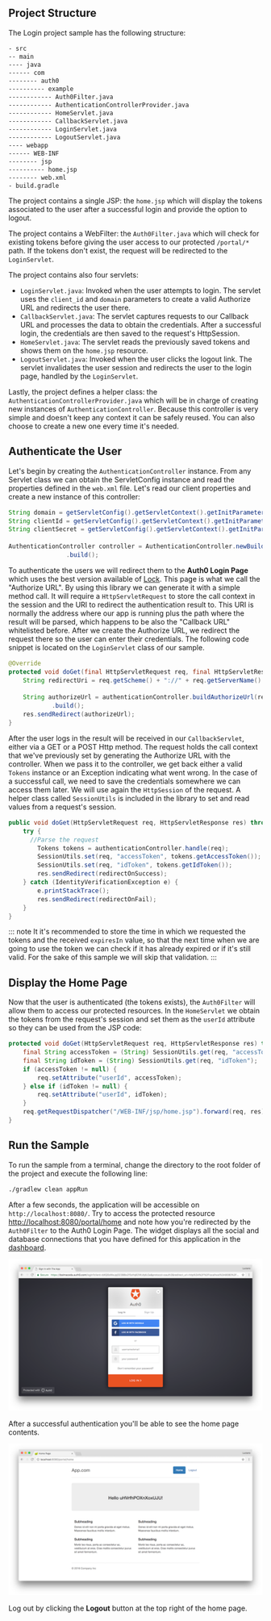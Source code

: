 ## Project Structure

The Login project sample has the following structure:

```text
- src
-- main
---- java
------ com
-------- auth0
---------- example
------------ Auth0Filter.java
------------ AuthenticationControllerProvider.java
------------ HomeServlet.java
------------ CallbackServlet.java
------------ LoginServlet.java
------------ LogoutServlet.java
---- webapp
------ WEB-INF
-------- jsp
---------- home.jsp
-------- web.xml
- build.gradle
```

The project contains a single JSP: the `home.jsp` which will display the tokens associated to the user after a successful login and provide the option to logout.

The project contains a WebFilter: the `Auth0Filter.java` which will check for existing tokens before giving the user access to our protected `/portal/*` path. If the tokens don't exist, the request will be redirected to the `LoginServlet`.

The project contains also four servlets:
- `LoginServlet.java`: Invoked when the user attempts to login. The servlet uses the `client_id` and `domain` parameters to create a valid Authorize URL and redirects the user there.
- `CallbackServlet.java`: The servlet captures requests to our Callback URL and processes the data to obtain the credentials. After a successful login, the credentials are then saved to the request's HttpSession.
- `HomeServlet.java`: The servlet reads the previously saved tokens and shows them on the `home.jsp` resource.
- `LogoutServlet.java`: Invoked when the user clicks the logout link. The servlet invalidates the user session and redirects the user to the login page, handled by the `LoginServlet`.

Lastly, the project defines a helper class: the `AuthenticationControllerProvider.java` which will be in charge of creating new instances of `AuthenticationController`. Because this controller is very simple and doesn't keep any context it can be safely reused. You can also choose to create a new one every time it's needed.


## Authenticate the User

Let's begin by creating the `AuthenticationController` instance. From any Servlet class we can obtain the ServletConfig instance and read the properties defined in the `web.xml` file. Let's read our client properties and create a new instance of this controller:

```java
String domain = getServletConfig().getServletContext().getInitParameter("com.auth0.domain");
String clientId = getServletConfig().getServletContext().getInitParameter("com.auth0.clientId");
String clientSecret = getServletConfig().getServletContext().getInitParameter("com.auth0.clientSecret");

AuthenticationController controller = AuthenticationController.newBuilder(domain, clientId, clientSecret)
                .build();
```

To authenticate the users we will redirect them to the **Auth0 Login Page** which uses the best version available of [Lock](/lock). This page is what we call the "Authorize URL". By using this library we can generate it with a simple method call. It will require a `HttpServletRequest` to store the call context in the session and the URI to redirect the authentication result to. This URI is normally the address where our app is running plus the path where the result will be parsed, which happens to be also the "Callback URL" whitelisted before. After we create the Authorize URL, we redirect the request there so the user can enter their credentials. The following code snippet is located on the `LoginServlet` class of our sample.

```java
@Override
protected void doGet(final HttpServletRequest req, final HttpServletResponse res) throws ServletException, IOException {
    String redirectUri = req.getScheme() + "://" + req.getServerName() + ":" + req.getServerPort() + "/callback";

    String authorizeUrl = authenticationController.buildAuthorizeUrl(req, redirectUri)
            .build();
    res.sendRedirect(authorizeUrl);
}
```

After the user logs in the result will be received in our `CallbackServlet`, either via a GET or a POST Http method. The request holds the call context that we've previously set by generating the Authorize URL with the controller. When we pass it to the controller, we get back either a valid `Tokens` instance or an Exception indicating what went wrong. In the case of a successful call, we need to save the credentials somewhere we can access them later. We will use again the `HttpSession` of the request. A helper class called `SessionUtils` is included in the library to set and read values from a request's session.

```java
public void doGet(HttpServletRequest req, HttpServletResponse res) throws IOException, ServletException {
    try {
      //Parse the request
        Tokens tokens = authenticationController.handle(req);
        SessionUtils.set(req, "accessToken", tokens.getAccessToken());
        SessionUtils.set(req, "idToken", tokens.getIdToken());
        res.sendRedirect(redirectOnSuccess);
    } catch (IdentityVerificationException e) {
        e.printStackTrace();
        res.sendRedirect(redirectOnFail);
    }
}
```

::: note
It it's recommended to store the time in which we requested the tokens and the received `expiresIn` value, so that the next time when we are going to use the token we can check if it has already expired or if it's still valid. For the sake of this sample we will skip that validation.
:::


## Display the Home Page

Now that the user is authenticated (the tokens exists), the `Auth0Filter` will allow them to access our protected resources. In the `HomeServlet` we obtain the tokens from the request's session and set them as the `userId` attribute so they can be used from the JSP code:

```java
protected void doGet(HttpServletRequest req, HttpServletResponse res) throws ServletException, IOException {
    final String accessToken = (String) SessionUtils.get(req, "accessToken");
    final String idToken = (String) SessionUtils.get(req, "idToken");
    if (accessToken != null) {
        req.setAttribute("userId", accessToken);
    } else if (idToken != null) {
        req.setAttribute("userId", idToken);
    }
    req.getRequestDispatcher("/WEB-INF/jsp/home.jsp").forward(req, res);
}
```

## Run the Sample

To run the sample from a terminal, change the directory to the root folder of the project and execute the following line:

```bash
./gradlew clean appRun
```

After a few seconds, the application will be accessible on `http://localhost:8080/`. Try to access the protected resource [http://localhost:8080/portal/home](http://localhost:8080/portal/home) and note how you're redirected by the `Auth0Filter` to the Auth0 Login Page. The widget displays all the social and database connections that you have defined for this application in the [dashboard](${manage_url}/#/).

![Login using Lock](/media/articles/java/login-with-lock.png)

After a successful authentication you'll be able to see the home page contents.

![Display Token](/media/articles/java/display-token.png)

Log out by clicking the **Logout** button at the top right of the home page.
